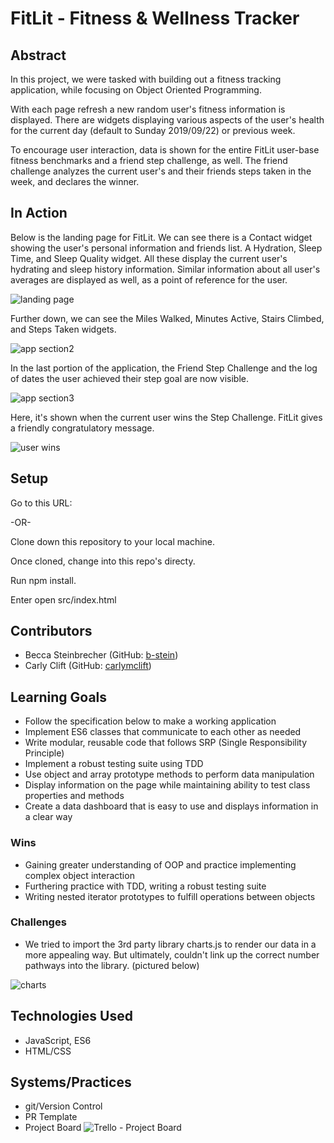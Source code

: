 # FitLit - Fitness & Wellness Tracker

## Abstract
In this project, we were tasked with building out a fitness tracking application, while focusing on Object Oriented Programming.

With each page refresh a new random user's fitness information is displayed. There are widgets displaying various aspects of the user's health for the current day (default to Sunday 2019/09/22) or previous week.

To encourage user interaction, data is shown for the entire FitLit user-base fitness benchmarks and a friend step challenge, as well. The friend challenge analyzes the current user's and their friends steps taken in the week, and declares the winner.

## In Action
Below is the landing page for FitLit. We can see there is a Contact widget showing the user's personal information and friends list. A Hydration, Sleep Time, and Sleep Quality widget. All these display the current user's hydrating and sleep history information. Similar information about all user's averages are displayed as well, as a point of reference for the user.

![landing page](https://imgur.com/a/KRT5woz)

Further down, we can see the Miles Walked, Minutes Active, Stairs Climbed, and Steps Taken widgets.

![app section2](https://imgur.com/a/qnGoV9o)

In the last portion of the application, the Friend Step Challenge and the log of dates the user achieved their step goal are now visible.

![app section3](https://imgur.com/a/6q5rxOg)

Here, it's shown when the current user wins the Step Challenge. FitLit gives a friendly congratulatory message.

![user wins](https://imgur.com/a/ygSCBSt)

## Setup

Go to this URL:

-OR-

Clone down this repository to your local machine.

Once cloned, change into this repo's directy.

Run npm install.

Enter open src/index.html

## Contributors
- Becca Steinbrecher (GitHub: [b-stein](https://github.com/b-stein))
- Carly Clift (GitHub: [carlymclift](https://github.com/carlymclift))

## Learning Goals
- Follow the specification below to make a working application
- Implement ES6 classes that communicate to each other as needed
- Write modular, reusable code that follows SRP (Single Responsibility Principle)
- Implement a robust testing suite using TDD
- Use object and array prototype methods to perform data manipulation
- Display information on the page while maintaining ability to test class properties and methods
- Create a data dashboard that is easy to use and displays information in a clear way

### Wins
- Gaining greater understanding of OOP and practice implementing complex object interaction
- Furthering practice with TDD, writing a robust testing suite
- Writing nested iterator prototypes to fulfill operations between objects

### Challenges
- We tried to import the 3rd party library charts.js to render our data in a more appealing way. But ultimately, couldn't link up the correct number pathways into the library. (pictured below)

![charts](https://imgur.com/a/zxOik5u)

## Technologies Used
- JavaScript, ES6
- HTML/CSS

## Systems/Practices
- git/Version Control
- PR Template
- Project Board
![Trello - Project Board](https://imgur.com/a/IJSVU9b)